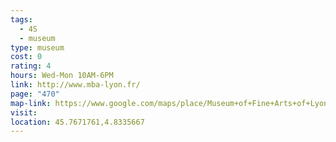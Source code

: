 ```yaml
---
tags:
  - 4S
  - museum
type: museum
cost: 0
rating: 4
hours: Wed-Mon 10AM-6PM
link: http://www.mba-lyon.fr/
page: "470"
map-link: https://www.google.com/maps/place/Museum+of+Fine+Arts+of+Lyon/@45.7668765,4.8326549,19.25z/data=!3m1!5s0x47f4eafeb5826621:0xb57f7388b59505e5!4m6!3m5!1s0x47f4eafeee747451:0x1782e78fe3937e6f!8m2!3d45.7671097!4d4.8336191!16s%2Fm%2F0g9z0z9?entry=ttu&g_ep=EgoyMDI0MTAwMi4xIKXMDSoASAFQAw%3D%3D
visit: 
location: 45.7671761,4.8335667
---
```

